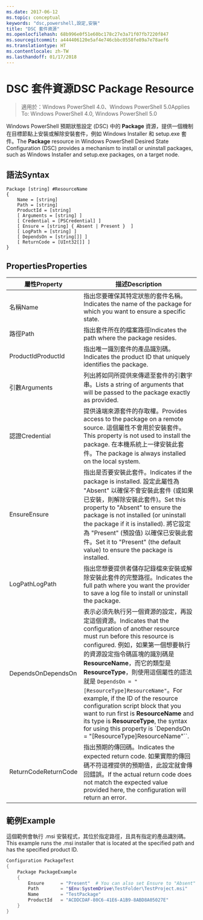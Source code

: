 ```yaml
---
ms.date: 2017-06-12
ms.topic: conceptual
keywords: "dsc,powershell,設定,安裝"
title: "DSC 套件資源"
ms.openlocfilehash: 68b996e0f51e60bc178c27e3a71f07fb7220f847
ms.sourcegitcommit: a444406120e5af4e746cbbc0558fe89a7e78aef6
ms.translationtype: HT
ms.contentlocale: zh-TW
ms.lasthandoff: 01/17/2018
---
```

# <a name="dsc-package-resource"></a><span data-ttu-id="a7eb1-103">DSC 套件資源</span><span class="sxs-lookup"><span data-stu-id="a7eb1-103">DSC Package Resource</span></span>

> <span data-ttu-id="a7eb1-104">適用於：Windows PowerShell 4.0、Windows PowerShell 5.0</span><span class="sxs-lookup"><span data-stu-id="a7eb1-104">Applies To: Windows PowerShell 4.0, Windows PowerShell 5.0</span></span>

<span data-ttu-id="a7eb1-105">Windows PowerShell 預期狀態設定 (DSC) 中的 **Package** 資源，提供一個機制在目標節點上安裝或解除安裝套件，例如 Windows Installer 和 setup.exe 套件。</span><span class="sxs-lookup"><span data-stu-id="a7eb1-105">The **Package** resource in Windows PowerShell Desired State Configuration (DSC) provides a mechanism to install or uninstall packages, such as Windows Installer and setup.exe packages, on a target node.</span></span>

## <a name="syntax"></a><span data-ttu-id="a7eb1-106">語法</span><span class="sxs-lookup"><span data-stu-id="a7eb1-106">Syntax</span></span>

```
Package [string] #ResourceName
{
    Name = [string]
    Path = [string]
    ProductId = [string]
    [ Arguments = [string] ]
    [ Credential = [PSCredential] ]
    [ Ensure = [string] { Absent | Present }  ]
    [ LogPath = [string] ]
    [ DependsOn = [string[]] ]
    [ ReturnCode = [UInt32[]] ]
}
```

## <a name="properties"></a><span data-ttu-id="a7eb1-107">Properties</span><span class="sxs-lookup"><span data-stu-id="a7eb1-107">Properties</span></span>
|  <span data-ttu-id="a7eb1-108">屬性</span><span class="sxs-lookup"><span data-stu-id="a7eb1-108">Property</span></span>  |  <span data-ttu-id="a7eb1-109">描述</span><span class="sxs-lookup"><span data-stu-id="a7eb1-109">Description</span></span>   | 
|---|---| 
| <span data-ttu-id="a7eb1-110">名稱</span><span class="sxs-lookup"><span data-stu-id="a7eb1-110">Name</span></span>| <span data-ttu-id="a7eb1-111">指出您要確保其特定狀態的套件名稱。</span><span class="sxs-lookup"><span data-stu-id="a7eb1-111">Indicates the name of the package for which you want to ensure a specific state.</span></span>| 
| <span data-ttu-id="a7eb1-112">路徑</span><span class="sxs-lookup"><span data-stu-id="a7eb1-112">Path</span></span>| <span data-ttu-id="a7eb1-113">指出套件所在的檔案路徑</span><span class="sxs-lookup"><span data-stu-id="a7eb1-113">Indicates the path where the package resides.</span></span>| 
| <span data-ttu-id="a7eb1-114">ProductId</span><span class="sxs-lookup"><span data-stu-id="a7eb1-114">ProductId</span></span>| <span data-ttu-id="a7eb1-115">指出唯一識別套件的產品識別碼。</span><span class="sxs-lookup"><span data-stu-id="a7eb1-115">Indicates the product ID that uniquely identifies the package.</span></span>| 
| <span data-ttu-id="a7eb1-116">引數</span><span class="sxs-lookup"><span data-stu-id="a7eb1-116">Arguments</span></span>| <span data-ttu-id="a7eb1-117">列出將如同所提供來傳遞至套件的引數字串。</span><span class="sxs-lookup"><span data-stu-id="a7eb1-117">Lists a string of arguments that will be passed to the package exactly as provided.</span></span>| 
| <span data-ttu-id="a7eb1-118">認證</span><span class="sxs-lookup"><span data-stu-id="a7eb1-118">Credential</span></span>| <span data-ttu-id="a7eb1-119">提供遠端來源套件的存取權。</span><span class="sxs-lookup"><span data-stu-id="a7eb1-119">Provides access to the package on a remote source.</span></span> <span data-ttu-id="a7eb1-120">這個屬性不會用於安裝套件。</span><span class="sxs-lookup"><span data-stu-id="a7eb1-120">This property is not used to install the package.</span></span> <span data-ttu-id="a7eb1-121">在本機系統上一律安裝此套件。</span><span class="sxs-lookup"><span data-stu-id="a7eb1-121">The package is always installed on the local system.</span></span>| 
| <span data-ttu-id="a7eb1-122">Ensure</span><span class="sxs-lookup"><span data-stu-id="a7eb1-122">Ensure</span></span>| <span data-ttu-id="a7eb1-123">指出是否要安裝此套件。</span><span class="sxs-lookup"><span data-stu-id="a7eb1-123">Indicates if the package is installed.</span></span> <span data-ttu-id="a7eb1-124">設定此屬性為 "Absent" 以確保不會安裝此套件 (或如果已安裝，則解除安裝此套件)。</span><span class="sxs-lookup"><span data-stu-id="a7eb1-124">Set this property to "Absent" to ensure the package is not installed (or uninstall the package if it is installed).</span></span> <span data-ttu-id="a7eb1-125">將它設定為 "Present" (預設值) 以確保已安裝此套件。</span><span class="sxs-lookup"><span data-stu-id="a7eb1-125">Set it to "Present" (the default value) to ensure the package is installed.</span></span>| 
| <span data-ttu-id="a7eb1-126">LogPath</span><span class="sxs-lookup"><span data-stu-id="a7eb1-126">LogPath</span></span>| <span data-ttu-id="a7eb1-127">指出您想要提供者儲存記錄檔來安裝或解除安裝此套件的完整路徑。</span><span class="sxs-lookup"><span data-stu-id="a7eb1-127">Indicates the full path where you want the provider to save a log file to install or uninstall the package.</span></span>| 
| <span data-ttu-id="a7eb1-128">DependsOn</span><span class="sxs-lookup"><span data-stu-id="a7eb1-128">DependsOn</span></span> | <span data-ttu-id="a7eb1-129">表示必須先執行另一個資源的設定，再設定這個資源。</span><span class="sxs-lookup"><span data-stu-id="a7eb1-129">Indicates that the configuration of another resource must run before this resource is configured.</span></span> <span data-ttu-id="a7eb1-130">例如，如果第一個想要執行的資源設定指令碼區塊的識別碼是 **ResourceName**，而它的類型是 **ResourceType**，則使用這個屬性的語法就是 `DependsOn = "[ResourceType]ResourceName"`。</span><span class="sxs-lookup"><span data-stu-id="a7eb1-130">For example, if the ID of the resource configuration script block that you want to run first is **ResourceName** and its type is **ResourceType**, the syntax for using this property is \`DependsOn = "[ResourceType]ResourceName"\`\`.</span></span>| 
| <span data-ttu-id="a7eb1-131">ReturnCode</span><span class="sxs-lookup"><span data-stu-id="a7eb1-131">ReturnCode</span></span>| <span data-ttu-id="a7eb1-132">指出預期的傳回碼。</span><span class="sxs-lookup"><span data-stu-id="a7eb1-132">Indicates the expected return code.</span></span> <span data-ttu-id="a7eb1-133">如果實際的傳回碼不符這裡提供的預期值，此設定就會傳回錯誤。</span><span class="sxs-lookup"><span data-stu-id="a7eb1-133">If the actual return code does not match the expected value provided here, the configuration will return an error.</span></span>| 

## <a name="example"></a><span data-ttu-id="a7eb1-134">範例</span><span class="sxs-lookup"><span data-stu-id="a7eb1-134">Example</span></span>

<span data-ttu-id="a7eb1-135">這個範例會執行 .msi 安裝程式，其位於指定路徑，且具有指定的產品識別碼。</span><span class="sxs-lookup"><span data-stu-id="a7eb1-135">This example runs the .msi installer that is located at the specified path and has the specified product ID.</span></span>

```powershell
Configuration PackageTest
{
    Package PackageExample
    {
        Ensure      = "Present"  # You can also set Ensure to "Absent"
        Path        = "$Env:SystemDrive\TestFolder\TestProject.msi"
        Name        = "TestPackage"
        ProductId   = "ACDDCDAF-80C6-41E6-A1B9-8ABD8A05027E"
    } 
}
```

